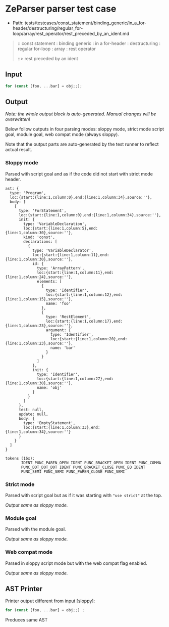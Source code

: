 # ZeParser parser test case

- Path: tests/testcases/const_statement/binding_generic/in_a_for-header/destructuring/regular_for-loop/array/rest_operator/rest_preceded_by_an_ident.md

> :: const statement : binding generic : in a for-header : destructuring : regular for-loop : array : rest operator
>
> ::> rest preceded by an ident

## Input

`````js
for (const [foo, ...bar] = obj;;);
`````

## Output

_Note: the whole output block is auto-generated. Manual changes will be overwritten!_

Below follow outputs in four parsing modes: sloppy mode, strict mode script goal, module goal, web compat mode (always sloppy).

Note that the output parts are auto-generated by the test runner to reflect actual result.

### Sloppy mode

Parsed with script goal and as if the code did not start with strict mode header.

`````
ast: {
  type: 'Program',
  loc:{start:{line:1,column:0},end:{line:1,column:34},source:''},
  body: [
    {
      type: 'ForStatement',
      loc:{start:{line:1,column:0},end:{line:1,column:34},source:''},
      init: {
        type: 'VariableDeclaration',
        loc:{start:{line:1,column:5},end:{line:1,column:30},source:''},
        kind: 'const',
        declarations: [
          {
            type: 'VariableDeclarator',
            loc:{start:{line:1,column:11},end:{line:1,column:30},source:''},
            id: {
              type: 'ArrayPattern',
              loc:{start:{line:1,column:11},end:{line:1,column:24},source:''},
              elements: [
                {
                  type: 'Identifier',
                  loc:{start:{line:1,column:12},end:{line:1,column:15},source:''},
                  name: 'foo'
                },
                {
                  type: 'RestElement',
                  loc:{start:{line:1,column:17},end:{line:1,column:23},source:''},
                  argument: {
                    type: 'Identifier',
                    loc:{start:{line:1,column:20},end:{line:1,column:23},source:''},
                    name: 'bar'
                  }
                }
              ]
            },
            init: {
              type: 'Identifier',
              loc:{start:{line:1,column:27},end:{line:1,column:30},source:''},
              name: 'obj'
            }
          }
        ]
      },
      test: null,
      update: null,
      body: {
        type: 'EmptyStatement',
        loc:{start:{line:1,column:33},end:{line:1,column:34},source:''}
      }
    }
  ]
}

tokens (16x):
       IDENT PUNC_PAREN_OPEN IDENT PUNC_BRACKET_OPEN IDENT PUNC_COMMA
       PUNC_DOT_DOT_DOT IDENT PUNC_BRACKET_CLOSE PUNC_EQ IDENT
       PUNC_SEMI PUNC_SEMI PUNC_PAREN_CLOSE PUNC_SEMI
`````

### Strict mode

Parsed with script goal but as if it was starting with `"use strict"` at the top.

_Output same as sloppy mode._

### Module goal

Parsed with the module goal.

_Output same as sloppy mode._

### Web compat mode

Parsed in sloppy script mode but with the web compat flag enabled.

_Output same as sloppy mode._

## AST Printer

Printer output different from input [sloppy]:

````js
for (const [foo, ...bar] = obj;;) ;
````

Produces same AST

